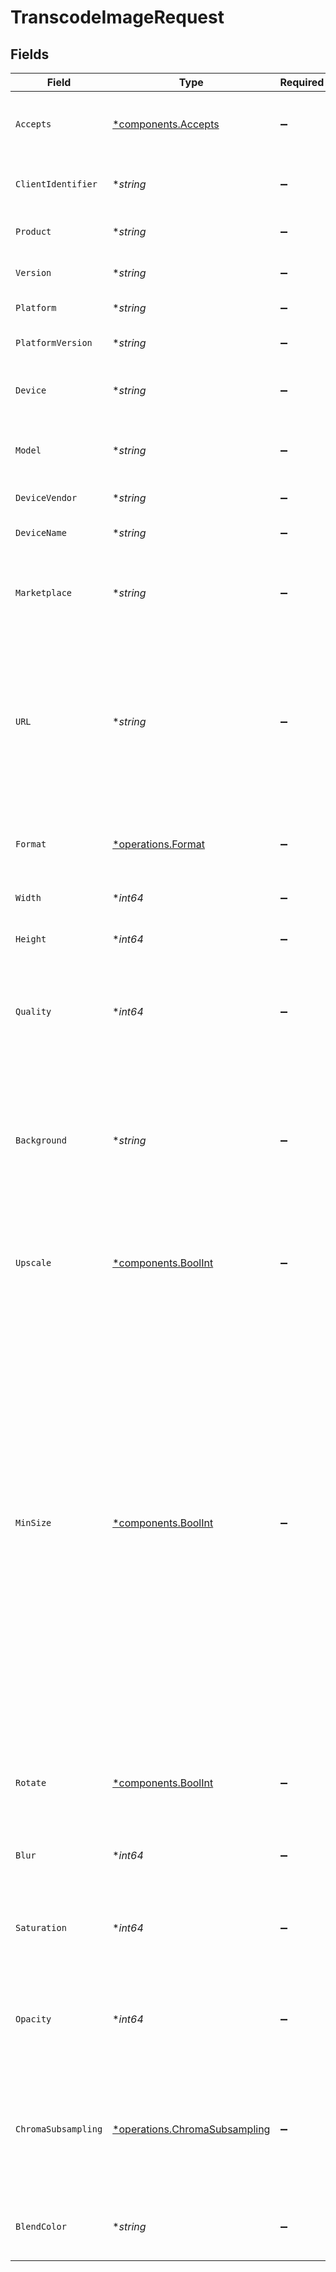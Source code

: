 # TranscodeImageRequest


## Fields

| Field                                                                                                                                                                                                                                                                                                                                                                                                     | Type                                                                                                                                                                                                                                                                                                                                                                                                      | Required                                                                                                                                                                                                                                                                                                                                                                                                  | Description                                                                                                                                                                                                                                                                                                                                                                                               | Example                                                                                                                                                                                                                                                                                                                                                                                                   |
| --------------------------------------------------------------------------------------------------------------------------------------------------------------------------------------------------------------------------------------------------------------------------------------------------------------------------------------------------------------------------------------------------------- | --------------------------------------------------------------------------------------------------------------------------------------------------------------------------------------------------------------------------------------------------------------------------------------------------------------------------------------------------------------------------------------------------------- | --------------------------------------------------------------------------------------------------------------------------------------------------------------------------------------------------------------------------------------------------------------------------------------------------------------------------------------------------------------------------------------------------------- | --------------------------------------------------------------------------------------------------------------------------------------------------------------------------------------------------------------------------------------------------------------------------------------------------------------------------------------------------------------------------------------------------------- | --------------------------------------------------------------------------------------------------------------------------------------------------------------------------------------------------------------------------------------------------------------------------------------------------------------------------------------------------------------------------------------------------------- |
| `Accepts`                                                                                                                                                                                                                                                                                                                                                                                                 | [*components.Accepts](../../models/components/accepts.md)                                                                                                                                                                                                                                                                                                                                                 | :heavy_minus_sign:                                                                                                                                                                                                                                                                                                                                                                                        | Indicates the client accepts the indicated media types                                                                                                                                                                                                                                                                                                                                                    |                                                                                                                                                                                                                                                                                                                                                                                                           |
| `ClientIdentifier`                                                                                                                                                                                                                                                                                                                                                                                        | **string*                                                                                                                                                                                                                                                                                                                                                                                                 | :heavy_minus_sign:                                                                                                                                                                                                                                                                                                                                                                                        | An opaque identifier unique to the client                                                                                                                                                                                                                                                                                                                                                                 | abc123                                                                                                                                                                                                                                                                                                                                                                                                    |
| `Product`                                                                                                                                                                                                                                                                                                                                                                                                 | **string*                                                                                                                                                                                                                                                                                                                                                                                                 | :heavy_minus_sign:                                                                                                                                                                                                                                                                                                                                                                                        | The name of the client product                                                                                                                                                                                                                                                                                                                                                                            | Plex for Roku                                                                                                                                                                                                                                                                                                                                                                                             |
| `Version`                                                                                                                                                                                                                                                                                                                                                                                                 | **string*                                                                                                                                                                                                                                                                                                                                                                                                 | :heavy_minus_sign:                                                                                                                                                                                                                                                                                                                                                                                        | The version of the client application                                                                                                                                                                                                                                                                                                                                                                     | 2.4.1                                                                                                                                                                                                                                                                                                                                                                                                     |
| `Platform`                                                                                                                                                                                                                                                                                                                                                                                                | **string*                                                                                                                                                                                                                                                                                                                                                                                                 | :heavy_minus_sign:                                                                                                                                                                                                                                                                                                                                                                                        | The platform of the client                                                                                                                                                                                                                                                                                                                                                                                | Roku                                                                                                                                                                                                                                                                                                                                                                                                      |
| `PlatformVersion`                                                                                                                                                                                                                                                                                                                                                                                         | **string*                                                                                                                                                                                                                                                                                                                                                                                                 | :heavy_minus_sign:                                                                                                                                                                                                                                                                                                                                                                                        | The version of the platform                                                                                                                                                                                                                                                                                                                                                                               | 4.3 build 1057                                                                                                                                                                                                                                                                                                                                                                                            |
| `Device`                                                                                                                                                                                                                                                                                                                                                                                                  | **string*                                                                                                                                                                                                                                                                                                                                                                                                 | :heavy_minus_sign:                                                                                                                                                                                                                                                                                                                                                                                        | A relatively friendly name for the client device                                                                                                                                                                                                                                                                                                                                                          | Roku 3                                                                                                                                                                                                                                                                                                                                                                                                    |
| `Model`                                                                                                                                                                                                                                                                                                                                                                                                   | **string*                                                                                                                                                                                                                                                                                                                                                                                                 | :heavy_minus_sign:                                                                                                                                                                                                                                                                                                                                                                                        | A potentially less friendly identifier for the device model                                                                                                                                                                                                                                                                                                                                               | 4200X                                                                                                                                                                                                                                                                                                                                                                                                     |
| `DeviceVendor`                                                                                                                                                                                                                                                                                                                                                                                            | **string*                                                                                                                                                                                                                                                                                                                                                                                                 | :heavy_minus_sign:                                                                                                                                                                                                                                                                                                                                                                                        | The device vendor                                                                                                                                                                                                                                                                                                                                                                                         | Roku                                                                                                                                                                                                                                                                                                                                                                                                      |
| `DeviceName`                                                                                                                                                                                                                                                                                                                                                                                              | **string*                                                                                                                                                                                                                                                                                                                                                                                                 | :heavy_minus_sign:                                                                                                                                                                                                                                                                                                                                                                                        | A friendly name for the client                                                                                                                                                                                                                                                                                                                                                                            | Living Room TV                                                                                                                                                                                                                                                                                                                                                                                            |
| `Marketplace`                                                                                                                                                                                                                                                                                                                                                                                             | **string*                                                                                                                                                                                                                                                                                                                                                                                                 | :heavy_minus_sign:                                                                                                                                                                                                                                                                                                                                                                                        | The marketplace on which the client application is distributed                                                                                                                                                                                                                                                                                                                                            | googlePlay                                                                                                                                                                                                                                                                                                                                                                                                |
| `URL`                                                                                                                                                                                                                                                                                                                                                                                                     | **string*                                                                                                                                                                                                                                                                                                                                                                                                 | :heavy_minus_sign:                                                                                                                                                                                                                                                                                                                                                                                        | The source URL for the image to transcode.  Note, if this URL requires a token such as `X-Plex-Token`, it should be given as a query parameter to this url.                                                                                                                                                                                                                                               | /library/metadata/265/thumb/1715112705                                                                                                                                                                                                                                                                                                                                                                    |
| `Format`                                                                                                                                                                                                                                                                                                                                                                                                  | [*operations.Format](../../models/operations/format.md)                                                                                                                                                                                                                                                                                                                                                   | :heavy_minus_sign:                                                                                                                                                                                                                                                                                                                                                                                        | The output format for the image; defaults to jpg                                                                                                                                                                                                                                                                                                                                                          |                                                                                                                                                                                                                                                                                                                                                                                                           |
| `Width`                                                                                                                                                                                                                                                                                                                                                                                                   | **int64*                                                                                                                                                                                                                                                                                                                                                                                                  | :heavy_minus_sign:                                                                                                                                                                                                                                                                                                                                                                                        | The desired width of the output image                                                                                                                                                                                                                                                                                                                                                                     |                                                                                                                                                                                                                                                                                                                                                                                                           |
| `Height`                                                                                                                                                                                                                                                                                                                                                                                                  | **int64*                                                                                                                                                                                                                                                                                                                                                                                                  | :heavy_minus_sign:                                                                                                                                                                                                                                                                                                                                                                                        | The desired height of the output image                                                                                                                                                                                                                                                                                                                                                                    |                                                                                                                                                                                                                                                                                                                                                                                                           |
| `Quality`                                                                                                                                                                                                                                                                                                                                                                                                 | **int64*                                                                                                                                                                                                                                                                                                                                                                                                  | :heavy_minus_sign:                                                                                                                                                                                                                                                                                                                                                                                        | The desired quality of the output.  -1 means the highest quality.  Defaults to -1                                                                                                                                                                                                                                                                                                                         |                                                                                                                                                                                                                                                                                                                                                                                                           |
| `Background`                                                                                                                                                                                                                                                                                                                                                                                              | **string*                                                                                                                                                                                                                                                                                                                                                                                                 | :heavy_minus_sign:                                                                                                                                                                                                                                                                                                                                                                                        | The background color to apply before painting the image.  Only really applicable if image has transparency.  Defaults to none                                                                                                                                                                                                                                                                             | #ff5522                                                                                                                                                                                                                                                                                                                                                                                                   |
| `Upscale`                                                                                                                                                                                                                                                                                                                                                                                                 | [*components.BoolInt](../../models/components/boolint.md)                                                                                                                                                                                                                                                                                                                                                 | :heavy_minus_sign:                                                                                                                                                                                                                                                                                                                                                                                        | Indicates if image should be upscaled to the desired width/height.  Defaults to false                                                                                                                                                                                                                                                                                                                     | 1                                                                                                                                                                                                                                                                                                                                                                                                         |
| `MinSize`                                                                                                                                                                                                                                                                                                                                                                                                 | [*components.BoolInt](../../models/components/boolint.md)                                                                                                                                                                                                                                                                                                                                                 | :heavy_minus_sign:                                                                                                                                                                                                                                                                                                                                                                                        | Indicates if image should be scaled to fit the smaller dimension.  By default (false) the image is scaled to fit within the width/height specified but if this parameter is true, it will allow overflowing one dimension to fit the other.  Essentially it is making the width/height minimum sizes of the image or sizing the image to fill the entire width/height even if it overflows one dimension. | 1                                                                                                                                                                                                                                                                                                                                                                                                         |
| `Rotate`                                                                                                                                                                                                                                                                                                                                                                                                  | [*components.BoolInt](../../models/components/boolint.md)                                                                                                                                                                                                                                                                                                                                                 | :heavy_minus_sign:                                                                                                                                                                                                                                                                                                                                                                                        | Obey the rotation values specified in EXIF data.  Defaults to true.                                                                                                                                                                                                                                                                                                                                       | 1                                                                                                                                                                                                                                                                                                                                                                                                         |
| `Blur`                                                                                                                                                                                                                                                                                                                                                                                                    | **int64*                                                                                                                                                                                                                                                                                                                                                                                                  | :heavy_minus_sign:                                                                                                                                                                                                                                                                                                                                                                                        | Apply a blur to the image, Defaults to 0 (none)                                                                                                                                                                                                                                                                                                                                                           |                                                                                                                                                                                                                                                                                                                                                                                                           |
| `Saturation`                                                                                                                                                                                                                                                                                                                                                                                              | **int64*                                                                                                                                                                                                                                                                                                                                                                                                  | :heavy_minus_sign:                                                                                                                                                                                                                                                                                                                                                                                        | Scale the image saturation by the specified percentage.  Defaults to 100                                                                                                                                                                                                                                                                                                                                  |                                                                                                                                                                                                                                                                                                                                                                                                           |
| `Opacity`                                                                                                                                                                                                                                                                                                                                                                                                 | **int64*                                                                                                                                                                                                                                                                                                                                                                                                  | :heavy_minus_sign:                                                                                                                                                                                                                                                                                                                                                                                        | Render the image at the specified opacity percentage.  Defaults to 100                                                                                                                                                                                                                                                                                                                                    |                                                                                                                                                                                                                                                                                                                                                                                                           |
| `ChromaSubsampling`                                                                                                                                                                                                                                                                                                                                                                                       | [*operations.ChromaSubsampling](../../models/operations/chromasubsampling.md)                                                                                                                                                                                                                                                                                                                             | :heavy_minus_sign:                                                                                                                                                                                                                                                                                                                                                                                        | Use the specified chroma subsambling.<br/>  - 0: 411<br/>  - 1: 420<br/>  - 2: 422<br/>  - 3: 444<br/>Defaults to 3 (444)                                                                                                                                                                                                                                                                                 |                                                                                                                                                                                                                                                                                                                                                                                                           |
| `BlendColor`                                                                                                                                                                                                                                                                                                                                                                                              | **string*                                                                                                                                                                                                                                                                                                                                                                                                 | :heavy_minus_sign:                                                                                                                                                                                                                                                                                                                                                                                        | The color to blend with the image.  Defaults to none                                                                                                                                                                                                                                                                                                                                                      | #ff5522                                                                                                                                                                                                                                                                                                                                                                                                   |